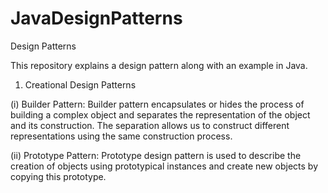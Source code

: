 # JavaDesignPatterns

Design Patterns

This repository explains a design pattern along with an example in Java.

1. Creational Design Patterns

  (i) Builder Pattern: Builder pattern encapsulates or hides the process of building a complex object and separates the representation of the object and its construction. The separation allows us to construct different representations using the same construction process.
    
  (ii) Prototype Pattern: Prototype design pattern is used to describe the creation of objects using prototypical instances and create new objects by copying this prototype.
      
